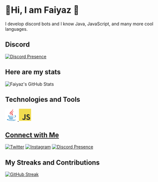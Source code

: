# 👋Hi, I am Faiyaz 👋
I develop discord bots and I know Java, JavaScript, and many more cool languages.

## Discord
[![Discord Presence](https://lanyard.cnrad.dev/api/747337455782461482)](https://discord.com/users/747337455782461482)

## Here are my stats
![Faiyaz's GitHub Stats](https://github-readme-stats.vercel.app/api?username=iFaiyaz&theme=vision-friendly-dark)

## Technologies and Tools
<a href="https://developer.mozilla.org/en-US/docs/Glossary/Java" target="_blank"> <img src="https://raw.githubusercontent.com/devicons/devicon/master/icons/java/java-original.svg" alt="java" width="40" height="40"/> <a href="https://developer.mozilla.org/en-US/docs/Web/JavaScript" target="_blank"> <img src="https://raw.githubusercontent.com/devicons/devicon/master/icons/javascript/javascript-original.svg" alt="javascript" width="40" height="40"/>

## Connect with Me
[![Twitter](https://img.shields.io/badge/-Twitter-1DA1F2?logo=twitter&logoColor=white&style=flat)](https://twitter.com/2006_faiyaz)
[![Instagram](https://img.shields.io/badge/-Instagram-E4405F?logo=instagram&logoColor=white&style=flat)](https://www.instagram.com/faiyaz.io/)
[![Discord Presence](https://lanyard-profile-readme.vercel.app/api/747337455782461482)](https://discord.com/users/747337455782461482)

## My Streaks and Contributions
[![GitHub Streak](http://github-readme-streak-stats.herokuapp.com?user=iFaiyaz&theme=algolia&hide_border=true)](https://github.com/DenverCoder1/github-readme-streak-stats)
